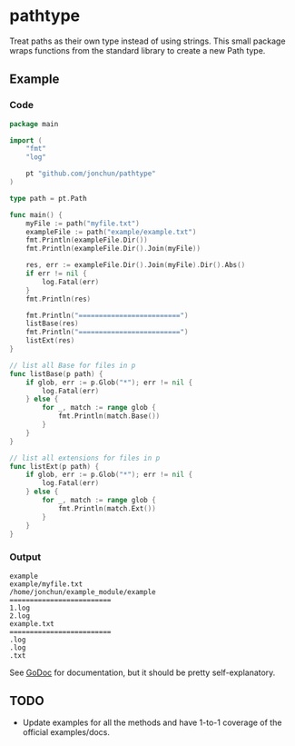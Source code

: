 # pathtype

Treat paths as their own type instead of using strings. This small package wraps functions from the standard library to create a new Path type.

## Example

### Code

```go
package main

import (
	"fmt"
	"log"

	pt "github.com/jonchun/pathtype"
)

type path = pt.Path

func main() {
	myFile := path("myfile.txt")
	exampleFile := path("example/example.txt")
	fmt.Println(exampleFile.Dir())
	fmt.Println(exampleFile.Dir().Join(myFile))

	res, err := exampleFile.Dir().Join(myFile).Dir().Abs()
	if err != nil {
		log.Fatal(err)
	}
	fmt.Println(res)

	fmt.Println("=========================")
	listBase(res)
	fmt.Println("=========================")
	listExt(res)
}

// list all Base for files in p
func listBase(p path) {
	if glob, err := p.Glob("*"); err != nil {
		log.Fatal(err)
	} else {
		for _, match := range glob {
			fmt.Println(match.Base())
		}
	}
}

// list all extensions for files in p
func listExt(p path) {
	if glob, err := p.Glob("*"); err != nil {
		log.Fatal(err)
	} else {
		for _, match := range glob {
			fmt.Println(match.Ext())
		}
	}
}
```

### Output

```
example
example/myfile.txt
/home/jonchun/example_module/example
=========================
1.log
2.log
example.txt
=========================
.log
.log
.txt
```

See [GoDoc](https://godoc.org/github.com/jonchun/pathtype) for documentation, but it should be pretty self-explanatory.

## TODO

- Update examples for all the methods and have 1-to-1 coverage of the official examples/docs.
